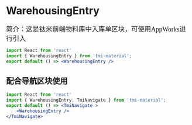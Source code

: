 # WarehousingEntry

<font size=4 face="微软雅黑">简介：这是钛米前端物料库中入库单区块，可使用AppWorks进行引入</font>

```jsx
import React from 'react'
import { WarehousingEntry } from 'tmi-material';
export default () => <WarehousingEntry />
```


## 配合导航区块使用
```jsx
import React from 'react'
import { WarehousingEntry, TmiNavigate } from 'tmi-material';
export default () => <TmiNavigate >
	<WarehousingEntry />
</TmiNavigate>
```
